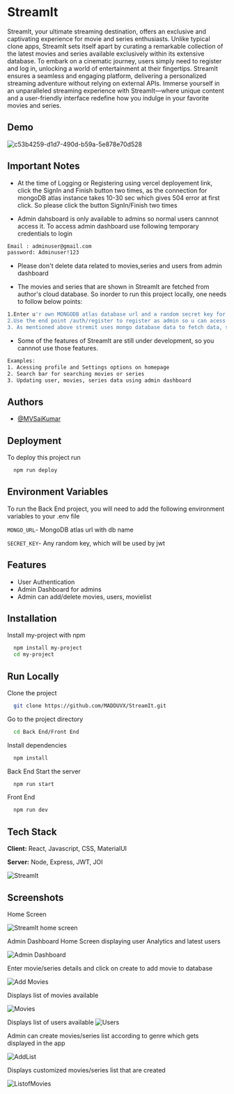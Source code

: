 
# StreamIt

StreamIt, your ultimate streaming destination, offers an exclusive and captivating experience for movie and series enthusiasts. Unlike typical clone apps, StreamIt sets itself apart by curating a remarkable collection of the latest movies and series available exclusively within its extensive database. To embark on a cinematic journey, users simply need to register and log in, unlocking a world of entertainment at their fingertips. StreamIt ensures a seamless and engaging platform, delivering a personalized streaming adventure without relying on external APIs. Immerse yourself in an unparalleled streaming experience with StreamIt—where unique content and a user-friendly interface redefine how you indulge in your favorite movies and series.


## Demo

![c53b4259-d1d7-490d-b59a-5e878e70d528](https://github.com/MADDUVX/StreamIt/assets/118983432/e503dd3a-8a43-47ca-a6b1-42662f5e6d54)



## Important Notes

- At the time of Logging or Registering using vercel deployement link, click the SignIn and Finish button two times, as the connection for mongoDB atlas instance takes 10-30 sec which gives 504 error at first click. So please click the button SignIn/Finish two times 

- Admin dahsboard is only available to admins so normal users cannnot access it. To access admin dashboard use following temporary credentials to login

```bash
Email : adminuser@gmail.com
password: Adminuser!123
```
- Please don't delete data related to movies,series and users from admin dashboard

- The movies and series that are shown in StreamIt are fetched from author's cloud database. So inorder to run this project locally, one needs to follow below points:

```bash
1.Enter u'r own MONGODB atlas database url and a random secret key for jwt sign and verification of accesstoken
2.Use the end point /auth/register to register as admin so u can acess admin dashboard
3. As mentioned above stremit uses mongo database data to fetch data, so one should add their own movies, series list either by using admin dashboard or using api's present in movies route

```

- Some of the features of StreamIt are still under development, so you cannnot use those features.
```bash
Examples:
1. Acessing profile and Settings options on homepage
2. Search bar for searching movies or series
3. Updating user, movies, series data using admin dashboard

```

## Authors

- [@MVSaiKumar](https://github.com/MADDUVX)


## Deployment

To deploy this project run

```bash
  npm run deploy
```


## Environment Variables

To run the Back End project, you will need to add the following environment variables to your .env file

`MONGO_URL`- MongoDB atlas url with db name

`SECRET_KEY`- Any random key, which will be used by jwt


## Features

- User Authentication
- Admin Dashboard for admins
- Admin can add/delete movies, users, movielist





## Installation

Install my-project with npm

```bash
  npm install my-project
  cd my-project
```
    
## Run Locally

Clone the project

```bash
  git clone https://github.com/MADDUVX/StreamIt.git
```

Go to the project directory

```bash
  cd Back End/Front End
```

Install dependencies

```bash
  npm install
```

Back End Start the server

```bash
  npm run start
```
Front End 

```bash
  npm run dev
```

## Tech Stack

**Client:** React, Javascript, CSS, MaterialUI

**Server:** Node, Express, JWT, JOI

![StreamIt](https://github.com/MADDUVX/StreamIt/assets/118983432/1a856342-8997-4c3c-833a-add4646884ac)

## Screenshots

Home Screen

![StreamIt home screen](https://github.com/MADDUVX/StreamIt/assets/118983432/38d55882-3f9a-4ae3-9d53-8d03a8724e4c)

Admin Dashboard Home Screen displaying user Analytics and latest users

![Admin Dashboard](https://github.com/MADDUVX/StreamIt/assets/118983432/8b159704-2a19-4cee-a080-cbfc36895f50)

Enter movie/series details and click on create to add movie to database

![Add Movies](https://github.com/MADDUVX/StreamIt/assets/118983432/52a94aa9-4036-4482-876a-05990fef8505)

Displays list of movies available

![Movies](https://github.com/MADDUVX/StreamIt/assets/118983432/c37b359a-ad2f-401e-b96a-a40d0e2262a5)

Displays list of users available
![Users](https://github.com/MADDUVX/StreamIt/assets/118983432/daf60903-4a04-44f0-8365-112b386a85c4)

Admin can create movies/series list according to genre which gets displayed in the app

![AddList](https://github.com/MADDUVX/StreamIt/assets/118983432/b88f1a42-801c-4674-af31-8aa05e2e98f4)

Displays customized movies/series list that are created

![ListofMovies](https://github.com/MADDUVX/StreamIt/assets/118983432/079d5fea-cf41-4baf-badb-7f8853f7d6f0)



